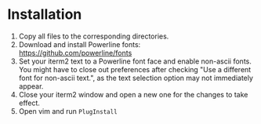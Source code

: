 # Installation
1. Copy all files to the corresponding directories.
2. Download and install Powerline fonts: https://github.com/powerline/fonts
3. Set your iterm2 text to a Powerline font face and enable non-ascii fonts. You might have to close out preferences after checking "Use a different font for non-ascii text.", as the text selection option may not immediately appear.
4. Close your iterm2 window and open a new one for the changes to take effect.
5. Open vim and run `PlugInstall` 
